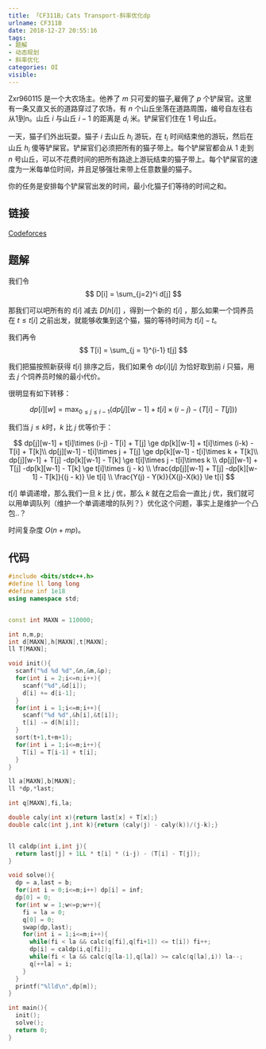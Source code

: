 ```yaml
---
title: 「CF311B」Cats Transport-斜率优化dp
urlname: CF311B
date: 2018-12-27 20:55:16
tags:
- 题解
- 动态规划
- 斜率优化
categories: OI 
visible:
---
```


Zxr960115 是一个大农场主。他养了 $m$ 只可爱的猫子,雇佣了 $p$ 个铲屎官。这里有一条又直又长的道路穿过了农场，有 $n$ 个山丘坐落在道路周围，编号自左往右从1到n。山丘 $i$ 与山丘 $i-1$ 的距离是 $d_i$ 米。铲屎官们住在 $1$ 号山丘。

一天，猫子们外出玩耍。猫子 $i$ 去山丘 $h_i$ 游玩，在 $t_i$ 时间结束他的游玩，然后在山丘 $h_i$ 傻等铲屎官。铲屎官们必须把所有的猫子带上。每个铲屎官都会从 $1$ 走到 $n$ 号山丘，可以不花费时间的把所有路途上游玩结束的猫子带上。每个铲屎官的速度为一米每单位时间，并且足够强壮来带上任意数量的猫子。

你的任务是安排每个铲屎官出发的时间，最小化猫子们等待的时间之和。

<!-- more -->

## 链接

[Codeforces](https://codeforc.es/problemset/problem/311/B)

## 题解

我们令 
$$
D[i] = \sum_{j=2}^i d[j] 
$$

那我们可以吧所有的 $t[i]$ 减去 $D[h[i]]$ ，得到一个新的 $t[i]$ ，那么如果一个饲养员在 $t \le t[i]$ 之前出发，就能够收集到这个猫，猫的等待时间为 $t[i] - t$。

我们再令 
$$
T[i] = \sum_{j = 1}^{i-1} t[j] 
$$

我们把猫按照新获得 $t[i]$ 排序之后，我们如果令 $dp[i][j]$ 为恰好取到前 $i$ 只猫，用去 $j$ 个饲养员时候的最小代价。

很明显有如下转移：

$$
dp[i][w] = \max_{0 \le j \le i-1}(dp[j][w-1] + t[i]\times (i-j) - (T[i] - T[j]))
$$ 

我们当 $j \le k$时，$k$ 比 $j$ 优等价于：

$$
dp[j][w-1] + t[i]\times (i-j) - T[i] + T[j] \ge dp[k][w-1] + t[i]\times (i-k) - T[i] + T[k]\\
dp[j][w-1] - t[i]\times j  + T[j] \ge dp[k][w-1] - t[i]\times k + T[k]\\
dp[j][w-1] + T[j] -dp[k][w-1] - T[k]  \ge t[i]\times j - t[i]\times k \\
dp[j][w-1] + T[j] -dp[k][w-1] - T[k]  \ge t[i]\times (j - k) \\
\frac{dp[j][w-1] + T[j] -dp[k][w-1] - T[k]}{(j - k)}  \le t[i] \\
\frac{Y(j) - Y(k)}{X(j)-X(k)} \le t[i]
$$

$t[i]$ 单调递增，那么我们一旦 $k$ 比 $j$ 优，那么 $k$ 就在之后会一直比 $j$ 优，我们就可以用单调队列（维护一个单调递增的队列？）优化这个问题，事实上是维护一个凸包..？

时间复杂度 $O(n + mp)$。

## 代码


```cpp
#include <bits/stdc++.h>
#define ll long long
#define inf 1e18
using namespace std;


const int MAXN = 110000;

int n,m,p;
int d[MAXN],h[MAXN],t[MAXN];
ll T[MAXN];

void init(){
  scanf("%d %d %d",&n,&m,&p);
  for(int i = 2;i<=n;i++){
    scanf("%d",&d[i]);
    d[i] += d[i-1];
  }
  for(int i = 1;i<=m;i++){
    scanf("%d %d",&h[i],&t[i]);
    t[i] -= d[h[i]];
  }
  sort(t+1,t+m+1);
  for(int i = 1;i<=m;i++){
    T[i] = T[i-1] + t[i];
  }
}

ll a[MAXN],b[MAXN];
ll *dp,*last;

int q[MAXN],fi,la;

double caly(int x){return last[x] + T[x];}
double calc(int j,int k){return (caly(j) - caly(k))/(j-k);}


ll caldp(int i,int j){
  return last[j] + 1LL * t[i] * (i-j) - (T[i] - T[j]);
}

void solve(){
  dp = a,last = b;
  for(int i = 0;i<=m;i++) dp[i] = inf;
  dp[0] = 0;
  for(int w = 1;w<=p;w++){
    fi = la = 0;
    q[0] = 0;
    swap(dp,last);
    for(int i = 1;i<=m;i++){
      while(fi < la && calc(q[fi],q[fi+1]) <= t[i]) fi++;
      dp[i] = caldp(i,q[fi]);
      while(fi < la && calc(q[la-1],q[la]) >= calc(q[la],i)) la--;
      q[++la] = i;
    }
  }
  printf("%lld\n",dp[m]);
}

int main(){
  init();
  solve();
  return 0;
}
```

